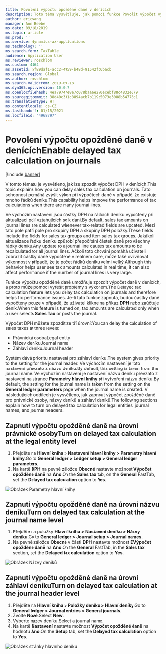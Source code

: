 ```yaml
---
title: Povolení výpočtu opožděné daně v denících
description: Toto téma vysvětluje, jak pomocí funkce Povolit výpočet výpočet opožděné daně v deníku zvýšit výkonnost výpočtu daně, pokud je objem řádků deníku velmi velký.
author: ericwang
manager: Ann Beebe
ms.date: 09/18/2019
ms.topic: article
ms.prod: ''
ms.service: dynamics-ax-applications
ms.technology: ''
ms.search.form: TaxTable
audience: Application User
ms.reviewer: roschlom
ms.custom: 4464
ms.assetid: 5f89daf1-acc2-4959-b48d-91542fb6bacb
ms.search.region: Global
ms.author: roschlom
ms.search.validFrom: 2019-09-18
ms.dyn365.ops.version: 10.0.7
ms.openlocfilehash: 4ea79747e8e7c078baa6e270ecebf88c4832e079
ms.sourcegitcommit: 38d40c331c8894acb7b119c5073e3088b54776c1
ms.translationtype: HT
ms.contentlocale: cs-CZ
ms.lasthandoff: 01/15/2021
ms.locfileid: "4968797"
---
```

# <a name="enable-delayed-tax-calculation-on-journals"></a><span data-ttu-id="f44bc-103">Povolení výpočtu opožděné daně v denících</span><span class="sxs-lookup"><span data-stu-id="f44bc-103">Enable delayed tax calculation on journals</span></span>
[!include [banner](../includes/banner.md)]


<span data-ttu-id="f44bc-104">V tomto tématu je vysvětleno, jak lze zpozdit výpočet DPH v denících.</span><span class="sxs-lookup"><span data-stu-id="f44bc-104">This topic explains how you can delay sales tax calculation on journals.</span></span> <span data-ttu-id="f44bc-105">Tato schopnost pomáhá zvýšit výkon při výpočtech daně v případě, že existuje mnoho řádků deníku.</span><span class="sxs-lookup"><span data-stu-id="f44bc-105">This capability helps improve the performance of tax calculations when there are many journal lines.</span></span>

<span data-ttu-id="f44bc-106">Ve výchozím nastavení jsou částky DPH na řádcích deníku vypočteny při aktualizaci polí vztahujících se k dani.</span><span class="sxs-lookup"><span data-stu-id="f44bc-106">By default, sales tax amounts on journal lines are calculated whenever tax-related fields are updated.</span></span> <span data-ttu-id="f44bc-107">Mezi tato pole patří pole pro skupiny DPH a skupiny DPH položky.</span><span class="sxs-lookup"><span data-stu-id="f44bc-107">These fields include the fields for sales tax groups and item sales tax groups.</span></span> <span data-ttu-id="f44bc-108">Jakákoli aktualizace řádku deníku způsobí přepočítání částek daně pro všechny řádky deníku.</span><span class="sxs-lookup"><span data-stu-id="f44bc-108">Any update to a journal line causes tax amounts to be recalculated for all journal lines.</span></span> <span data-ttu-id="f44bc-109">Ačkoli toto chování pomáhá uživateli zobrazit částky daně vypočtené v reálném čase, může také ovlivňovat výkonnost v případě, že je počet řádků deníku velmi velký.</span><span class="sxs-lookup"><span data-stu-id="f44bc-109">Although this behavior helps user see tax amounts calculated in real time, it can also affect performance if the number of journal lines is very large.</span></span>

<span data-ttu-id="f44bc-110">Funkce výpočtu opožděné daně umožňuje zpozdit výpočet daně v denících, a proto může pomoci vyřešit problémy s výkonem.</span><span class="sxs-lookup"><span data-stu-id="f44bc-110">The Delayed tax calculation feature lets you delay tax calculation on journals and therefore helps fix performance issues.</span></span> <span data-ttu-id="f44bc-111">Je-li tato funkce zapnuta, budou částky daně vypočteny pouze v případě, že uživatel klikne na příkaz **DPH** nebo zaúčtuje deník.</span><span class="sxs-lookup"><span data-stu-id="f44bc-111">When this feature is turned on, tax amounts are calculated only when a user selects **Sales Tax** or posts the journal.</span></span>

<span data-ttu-id="f44bc-112">Výpočet DPH můžete zpozdit ze tří úrovní:</span><span class="sxs-lookup"><span data-stu-id="f44bc-112">You can delay the calculation of sales taxes at three levels:</span></span>

- <span data-ttu-id="f44bc-113">Právnická osoba</span><span class="sxs-lookup"><span data-stu-id="f44bc-113">Legal entity</span></span>
- <span data-ttu-id="f44bc-114">Název deníku</span><span class="sxs-lookup"><span data-stu-id="f44bc-114">Journal name</span></span>
- <span data-ttu-id="f44bc-115">Záhlaví deníku</span><span class="sxs-lookup"><span data-stu-id="f44bc-115">Journal header</span></span>

<span data-ttu-id="f44bc-116">Systém dává prioritu nastavení pro záhlaví deníku.</span><span class="sxs-lookup"><span data-stu-id="f44bc-116">The system gives priority to the setting for the journal header.</span></span> <span data-ttu-id="f44bc-117">Ve výchozím nastavení je toto nastavení převzato z názvu deníku.</span><span class="sxs-lookup"><span data-stu-id="f44bc-117">By default, this setting is taken from the journal name.</span></span> <span data-ttu-id="f44bc-118">Ve výchozím nastavení je nastavení názvu deníku převzato z nastavení na stránce **Parametry hlavní knihy** při vytvoření názvu deníku.</span><span class="sxs-lookup"><span data-stu-id="f44bc-118">By default, the setting for the journal name is taken from the setting on the **General ledger parameters** page when the journal name is created.</span></span> <span data-ttu-id="f44bc-119">V následujících oddílech je vysvětleno, jak zapnout výpočet zpožděné daně pro právnické osoby, názvy deníků a záhlaví deníků.</span><span class="sxs-lookup"><span data-stu-id="f44bc-119">The following sections explain how to turn on delayed tax calculation for legal entities, journal names, and journal headers.</span></span>

## <a name="turn-on-delayed-tax-calculation-at-the-legal-entity-level"></a><span data-ttu-id="f44bc-120">Zapnutí výpočtu opožděné daně na úrovni právnické osoby</span><span class="sxs-lookup"><span data-stu-id="f44bc-120">Turn on delayed tax calculation at the legal entity level</span></span>

1. <span data-ttu-id="f44bc-121">Přejděte na **Hlavní kniha \> Nastavení hlavní knihy \> Parametry hlavní knihy**.</span><span class="sxs-lookup"><span data-stu-id="f44bc-121">Go to **General ledger \> Ledger setup \> General ledger parameters**.</span></span>
2. <span data-ttu-id="f44bc-122">Na kartě **DPH** na pevné záložce **Obecné** nastavte možnost **Výpočet opožděné daně** na **Ano**.</span><span class="sxs-lookup"><span data-stu-id="f44bc-122">On the **Sales tax** tab, on the **General** FastTab, set the **Delayed tax calculation** option to **Yes**.</span></span>

![Obrázek Parametry hlavní knihy](media/delayed-tax-calculation-gl.png)

## <a name="turn-on-delayed-tax-calculation-at-the-journal-name-level"></a><span data-ttu-id="f44bc-124">Zapnutí výpočtu opožděné daně na úrovni názvu deníku</span><span class="sxs-lookup"><span data-stu-id="f44bc-124">Turn on delayed tax calculation at the journal name level</span></span>

1. <span data-ttu-id="f44bc-125">Přejděte na položky **Hlavní kniha \> Nastavení deníku \> Názvy deníku**.</span><span class="sxs-lookup"><span data-stu-id="f44bc-125">Go to **General ledger \> Journal setup \> Journal names**.</span></span>
2. <span data-ttu-id="f44bc-126">Na pevné záložce **Obecné** v části **DPH** nastavte možnost **DVýpočet opožděné daně** na **Ano**.</span><span class="sxs-lookup"><span data-stu-id="f44bc-126">On the **General** FastTab, in the **Sales tax** section, set the **Delayed tax calculation** option to **Yes**.</span></span>

![Obrázek Názvy deníků](media/delayed-tax-calculation-journal-name.png)

## <a name="turn-on-delayed-tax-calculation-at-the-journal-header-level"></a><span data-ttu-id="f44bc-128">Zapnutí výpočtu opožděné daně na úrovni záhlaví deníku</span><span class="sxs-lookup"><span data-stu-id="f44bc-128">Turn on delayed tax calculation at the journal header level</span></span>

1. <span data-ttu-id="f44bc-129">Přejděte na **Hlavní kniha \> Položky deníku \> Hlavní deníky**.</span><span class="sxs-lookup"><span data-stu-id="f44bc-129">Go to **General ledger \> Journal entries \> General journals**.</span></span>
2. <span data-ttu-id="f44bc-130">Zvolte **Nové**.</span><span class="sxs-lookup"><span data-stu-id="f44bc-130">Select **New**.</span></span>
3. <span data-ttu-id="f44bc-131">Vyberte název deníku.</span><span class="sxs-lookup"><span data-stu-id="f44bc-131">Select a journal name.</span></span>
4. <span data-ttu-id="f44bc-132">Na kartě **Nastavení** nastavte možnost **Výpočet opožděné daně** na hodnotu **Ano**.</span><span class="sxs-lookup"><span data-stu-id="f44bc-132">On the **Setup** tab, set the **Delayed tax calculation** option to **Yes**.</span></span>

![Obrázek stránky hlavního deníku](media/delayed-tax-calculation-journal-header.png)
